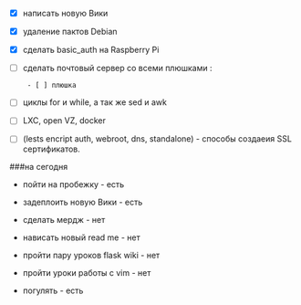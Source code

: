 ﻿- [x] написать новую Вики 

- [x]  удаление пактов Debian 

- [X] сделать basic_auth на Raspberry Pi 

- [ ] сделать почтовый сервер со всеми плюшками : 

       - [ ] плюшка 

- [ ] циклы for и while, а так же sed и awk

- [ ] LXC, open VZ, docker

- [ ] (lests encript auth, webroot, dns, standalone) - способы создаеия SSL сертификатов. 



###на сегодня 

- пойти на пробежку - есть 

- задеплоить новую Вики  - есть 

- сделать мердж - нет 

- нависать новый read  me - нет 

- пройти пару уроков flask wiki - нет 

- пройти уроки работы с vim - нет 

- погулять - есть 


